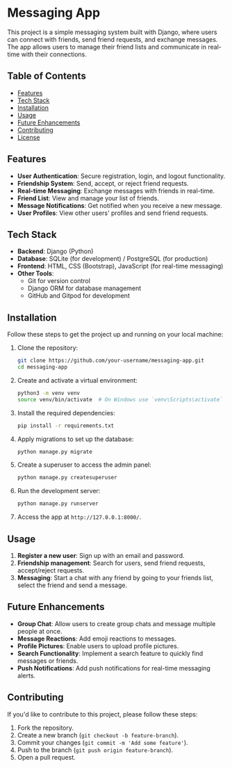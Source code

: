 # Messaging App

This project is a simple messaging system built with Django, where users can connect with friends, send friend requests, and exchange messages. The app allows users to manage their friend lists and communicate in real-time with their connections.

## Table of Contents

- [Features](#features)
- [Tech Stack](#tech-stack)
- [Installation](#installation)
- [Usage](#usage)
- [Future Enhancements](#future-enhancements)
- [Contributing](#contributing)
- [License](#license)

## Features

- **User Authentication**: Secure registration, login, and logout functionality.
- **Friendship System**: Send, accept, or reject friend requests.
- **Real-time Messaging**: Exchange messages with friends in real-time.
- **Friend List**: View and manage your list of friends.
- **Message Notifications**: Get notified when you receive a new message.
- **User Profiles**: View other users' profiles and send friend requests.

## Tech Stack

- **Backend**: Django (Python)
- **Database**: SQLite (for development) / PostgreSQL (for production)
- **Frontend**: HTML, CSS (Bootstrap), JavaScript (for real-time messaging)
- **Other Tools**: 
  - Git for version control
  - Django ORM for database management
  - GitHub and Gitpod for development

## Installation

Follow these steps to get the project up and running on your local machine:

1. Clone the repository:

    ```bash
    git clone https://github.com/your-username/messaging-app.git
    cd messaging-app
    ```

2. Create and activate a virtual environment:

    ```bash
    python3 -m venv venv
    source venv/bin/activate  # On Windows use `venv\Scripts\activate`
    ```

3. Install the required dependencies:

    ```bash
    pip install -r requirements.txt
    ```

4. Apply migrations to set up the database:

    ```bash
    python manage.py migrate
    ```

5. Create a superuser to access the admin panel:

    ```bash
    python manage.py createsuperuser
    ```

6. Run the development server:

    ```bash
    python manage.py runserver
    ```

7. Access the app at `http://127.0.0.1:8000/`.

## Usage

1. **Register a new user**: Sign up with an email and password.
2. **Friendship management**: Search for users, send friend requests, accept/reject requests.
3. **Messaging**: Start a chat with any friend by going to your friends list, select the friend and send a message.

## Future Enhancements

- **Group Chat**: Allow users to create group chats and message multiple people at once.
- **Message Reactions**: Add emoji reactions to messages.
- **Profile Pictures**: Enable users to upload profile pictures.
- **Search Functionality**: Implement a search feature to quickly find messages or friends.
- **Push Notifications**: Add push notifications for real-time messaging alerts.

## Contributing

If you'd like to contribute to this project, please follow these steps:

1. Fork the repository.
2. Create a new branch (`git checkout -b feature-branch`).
3. Commit your changes (`git commit -m 'Add some feature'`).
4. Push to the branch (`git push origin feature-branch`).
5. Open a pull request.

